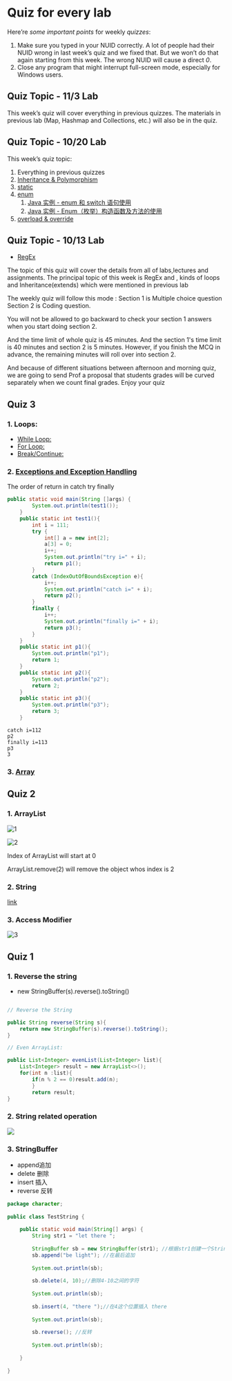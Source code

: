 # Quiz for every lab

Here’re *some important points* for weekly *quizzes*:

1. Make sure you typed in your NUID correctly. A lot of people had their NUID wrong in last week’s quiz and we fixed that. But we won’t do that again starting from this week. The wrong NUID will cause a direct *0*.
2. Close any program that might interrupt full-screen mode, especially for Windows users.

## Quiz Topic - 11/3 Lab

This week’s quiz will cover everything in previous quizzes. The materials in previous lab (Map, Hashmap and Collections, etc.) will also be in the quiz.

## Quiz Topic - 10/20 Lab

This week’s quiz topic:

1. Everything in previous quizzes
2. [Inheritance & Polymorphism](https://blog.csdn.net/musetisa/article/details/51741548)
3. [static](https://www.runoob.com/java/java-modifier-types.html)
4. [enum](https://www.cnblogs.com/it-tsz/p/11442005.html)
    1. [Java 实例 - enum 和 switch 语句使用](https://www.runoob.com/java/method-enum.html)
    1. [Java 实例 - Enum（枚举）构造函数及方法的使用](https://www.runoob.com/java/method-enum1.html)
5. [overload & override](https://www.runoob.com/java/java-override-overload.html)

## Quiz Topic - 10/13 Lab

* [RegEx](http://www.runoob.com/regexp/regexp-tutorial.html)

The topic of this quiz will cover the details from all of labs,lectures and assignments. The principal topic of this week is RegEx and , kinds of loops and Inheritance(extends) which were mentioned in previous lab

The weekly quiz will follow this mode : Section 1 is Multiple choice question
Section 2 is Coding question.

You will not be allowed to go backward to check your section 1 answers when you start doing section 2.

And the time limit of whole quiz is 45 minutes. And the section 1's time limit is 40 minutes and section 2 is 5 minutes. However, if you finish the MCQ in advance, the remaining minutes will roll over into section 2. 

And because of different situations between afternoon and morning quiz, we are going to send Prof a proposal that students grades will be curved separately when we count final grades. Enjoy your quiz

## Quiz 3

### 1. Loops: 

* [While Loop:](https://www.w3schools.com/java/java_while_loop.asp)
* [For Loop:](https://www.w3schools.com/java/java_for_loop.asp)
* [Break/Continue:]( https://www.w3schools.com/java/java_break.asp)
 
### 2. [Exceptions and Exception Handling](https://www.w3schools.com/java/java_try_catch.asp )

The order of return in catch try finally

```java
public static void main(String []args) {
        System.out.println(test1());
    }
    public static int test1(){
        int i = 111;
        try {
            int[] a = new int[2];
            a[3] = 0;
            i++;
            System.out.println("try i=" + i);
            return p1();
        }
        catch (IndexOutOfBoundsException e){
            i++;
            System.out.println("catch i=" + i);
            return p2();
        }
        finally {
            i++;
            System.out.println("finally i=" + i);
            return p3();
        }
    }
    public static int p1(){
        System.out.println("p1");
        return 1;
    }
    public static int p2(){
        System.out.println("p2");
        return 2;
    }
    public static int p3(){
        System.out.println("p3");
        return 3;
    }
```
```
catch i=112
p2
finally i=113
p3
3
```
 
### 3. [Array](https://www.w3schools.com/java/java_arrays.asp)

## Quiz 2

### 1. ArrayList

![1](res/arrayList.jpg)

![2](res/arrayListCompareArray.jpg)

Index of ArrayList will start at 0

ArrayList.remove(2) will remove the object whos index is 2

### 2. String

[link](http://www.runoob.com/java/java-string.html)

### 3. Access Modifier

![3](res/accessModifier.jpg)

## Quiz 1

### 1. Reverse the string

* new StringBuffer(s).reverse().toString()

```java

// Reverse the String

public String reverse(String s){
    return new StringBuffer(s).reverse().toString();
}

// Even ArrayList:

public List<Integer> evenList(List<Integer> list){
    List<Integer> result = new ArrayList<>();
    for(int n :list){
        if(n % 2 == 0)result.add(n);
        }
        return result;
}
```

### 2. String related operation

![](./res/StringOperation.jpg)

### 3. StringBuffer

* append追加
* delete 删除
* insert 插入
* reverse 反转

```java
package character;
  
public class TestString {
  
    public static void main(String[] args) {
        String str1 = "let there ";
 
        StringBuffer sb = new StringBuffer(str1); //根据str1创建一个StringBuffer对象
        sb.append("be light"); //在最后追加
         
        System.out.println(sb);
         
        sb.delete(4, 10);//删除4-10之间的字符
         
        System.out.println(sb);
         
        sb.insert(4, "there ");//在4这个位置插入 there
         
        System.out.println(sb);
         
        sb.reverse(); //反转
         
        System.out.println(sb);
 
    }
  
}
```